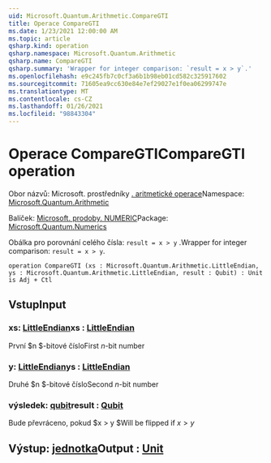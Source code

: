 ```yaml
---
uid: Microsoft.Quantum.Arithmetic.CompareGTI
title: Operace CompareGTI
ms.date: 1/23/2021 12:00:00 AM
ms.topic: article
qsharp.kind: operation
qsharp.namespace: Microsoft.Quantum.Arithmetic
qsharp.name: CompareGTI
qsharp.summary: 'Wrapper for integer comparison: `result = x > y`.'
ms.openlocfilehash: e9c245fb7c0cf3a6b1b98eb01cd582c325917602
ms.sourcegitcommit: 71605ea9cc630e84e7ef29027e1f0ea06299747e
ms.translationtype: MT
ms.contentlocale: cs-CZ
ms.lasthandoff: 01/26/2021
ms.locfileid: "98843304"
---
```

# <a name="comparegti-operation"></a><span data-ttu-id="9b31c-102">Operace CompareGTI</span><span class="sxs-lookup"><span data-stu-id="9b31c-102">CompareGTI operation</span></span>

<span data-ttu-id="9b31c-103">Obor názvů: Microsoft. prostředníky [. aritmetické operace](xref:Microsoft.Quantum.Arithmetic)</span><span class="sxs-lookup"><span data-stu-id="9b31c-103">Namespace: [Microsoft.Quantum.Arithmetic](xref:Microsoft.Quantum.Arithmetic)</span></span>

<span data-ttu-id="9b31c-104">Balíček: [Microsoft. prodoby. NUMERIC](https://nuget.org/packages/Microsoft.Quantum.Numerics)</span><span class="sxs-lookup"><span data-stu-id="9b31c-104">Package: [Microsoft.Quantum.Numerics](https://nuget.org/packages/Microsoft.Quantum.Numerics)</span></span>


<span data-ttu-id="9b31c-105">Obálka pro porovnání celého čísla: `result = x > y` .</span><span class="sxs-lookup"><span data-stu-id="9b31c-105">Wrapper for integer comparison: `result = x > y`.</span></span>

```qsharp
operation CompareGTI (xs : Microsoft.Quantum.Arithmetic.LittleEndian, ys : Microsoft.Quantum.Arithmetic.LittleEndian, result : Qubit) : Unit is Adj + Ctl
```


## <a name="input"></a><span data-ttu-id="9b31c-106">Vstup</span><span class="sxs-lookup"><span data-stu-id="9b31c-106">Input</span></span>

### <a name="xs--littleendian"></a><span data-ttu-id="9b31c-107">xs: [LittleEndian](xref:Microsoft.Quantum.Arithmetic.LittleEndian)</span><span class="sxs-lookup"><span data-stu-id="9b31c-107">xs : [LittleEndian](xref:Microsoft.Quantum.Arithmetic.LittleEndian)</span></span>

<span data-ttu-id="9b31c-108">První $n $-bitové číslo</span><span class="sxs-lookup"><span data-stu-id="9b31c-108">First $n$-bit number</span></span>


### <a name="ys--littleendian"></a><span data-ttu-id="9b31c-109">y: [LittleEndian](xref:Microsoft.Quantum.Arithmetic.LittleEndian)</span><span class="sxs-lookup"><span data-stu-id="9b31c-109">ys : [LittleEndian](xref:Microsoft.Quantum.Arithmetic.LittleEndian)</span></span>

<span data-ttu-id="9b31c-110">Druhé $n $-bitové číslo</span><span class="sxs-lookup"><span data-stu-id="9b31c-110">Second $n$-bit number</span></span>


### <a name="result--qubit"></a><span data-ttu-id="9b31c-111">výsledek: [qubit](xref:microsoft.quantum.lang-ref.qubit)</span><span class="sxs-lookup"><span data-stu-id="9b31c-111">result : [Qubit](xref:microsoft.quantum.lang-ref.qubit)</span></span>

<span data-ttu-id="9b31c-112">Bude převráceno, pokud $x > y $</span><span class="sxs-lookup"><span data-stu-id="9b31c-112">Will be flipped if $x > y$</span></span>



## <a name="output--unit"></a><span data-ttu-id="9b31c-113">Výstup: [jednotka](xref:microsoft.quantum.lang-ref.unit)</span><span class="sxs-lookup"><span data-stu-id="9b31c-113">Output : [Unit](xref:microsoft.quantum.lang-ref.unit)</span></span>

